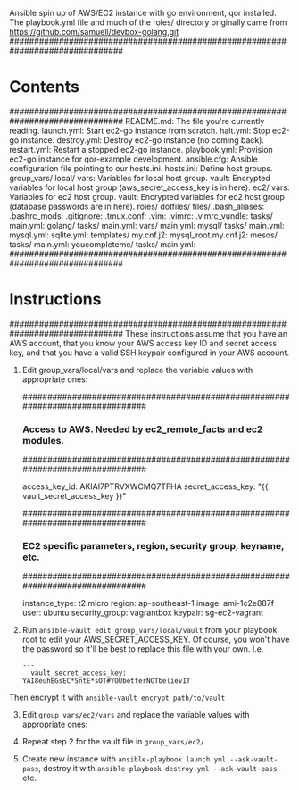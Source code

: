Ansible spin up of AWS/EC2 instance with go environment, qor installed.   
The playbook.yml file and much of the roles/ directory originally came from https://github.com/samuell/devbox-golang.git
###############################################################################
# Contents
###############################################################################
    README.md:      The file you're currently reading.
    launch.yml:     Start ec2-go instance from scratch.
    halt.yml:       Stop ec2-go instance.
    destroy.yml:    Destroy ec2-go instance (no coming back).
    restart.yml:    Restart a stopped ec2-go instance.
    playbook.yml:   Provision ec2-go instance for qor-example development.
    ansible.cfg:    Ansible configuration file pointing to our hosts.ini.
    hosts.ini:      Define host groups.
    group_vars/
        local/
            vars:   Variables for local host group.
            vault:  Encrypted variables for local host group (aws_secret_access_key is in here).
        ec2/
            vars:   Variables for ec2 host group.
            vault:  Encrypted variables for ec2 host group (database passwords are in here).
    roles/
        dotfiles/
            files/
                .bash_aliases:
                .bashrc_mods:
                .gitignore:
                .tmux.conf:
                .vim:
                .vimrc:
                .vimrc_vundle:
            tasks/
                main.yml:
        golang/
            tasks/
                main.yml:
            vars/
                main.yml:
        mysql/
            tasks/
                main.yml:
                mysql.yml:
                sqlite.yml:
            templates/
                my.cnf.j2:
                mysql_root.my.cnf.j2:
        mesos/
            tasks/
                main.yml:
        youcompleteme/
            tasks/
                main.yml:
###############################################################################
# Instructions
###############################################################################
These instructions assume that you have an AWS account, that you know your AWS access key ID and secret access key, and that you have a valid SSH keypair configured in your AWS account.

1. Edit group_vars/local/vars and replace the variable values with appropriate ones:

    ###############################################################################
    ### Access to AWS. Needed by ec2_remote_facts and ec2 modules.
    ###############################################################################
    
    access_key_id: AKIAI7PTRVXWCMQ7TFHA
    secret_access_key: "{{ vault_secret_access_key }}"
    
    ###############################################################################
    ### EC2 specific parameters, region, security group, keyname, etc.
    ###############################################################################
    
    instance_type:    t2.micro
    region:           ap-southeast-1
    image:            ami-1c2e887f
    user:             ubuntu
    security_group:   vagrantbox
    keypair:          sg-ec2-vagrant

2. Run `ansible-vault edit group_vars/local/vault` from your playbook root to edit your AWS_SECRET_ACCESS_KEY. Of course, you won't have the password so it'll be best to replace this file with your own. I.e.
    ```
    ---
      vault_secret_access_key: YAI8euhEGsEC*SntE*sOT#YOUbetterNOTbelievIT
    ```
Then encrypt it with `ansible-vault encrypt path/to/vault`   

3. Edit `group_vars/ec2/vars` and replace the variable values with appropriate ones:

4. Repeat step 2 for the vault file in `group_vars/ec2/` 

5. Create new instance with `ansible-playbook launch.yml --ask-vault-pass`, destroy it with `ansible-playbook destroy.yml --ask-vault-pass`, etc.
